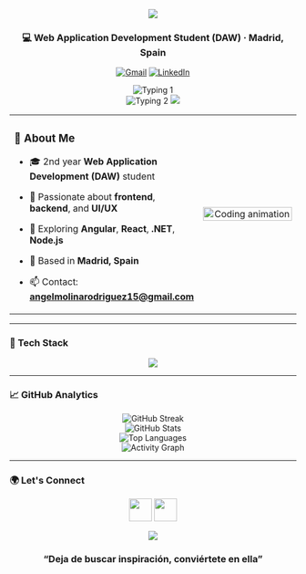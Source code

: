 <!-- 💫 Profile README for Ángel Molina  -->
<!-- Header Waving Banner -->
<p align="center">
  <img src="https://capsule-render.vercel.app/api?type=waving&height=180&color=0:FF6B6B,100:845EC2&text=Ángel%20Molina&fontAlign=50&fontAlignY=35&fontSize=42&fontColor=ffffff" />
</p>

<div align="center">

### 💻 Web Application Development Student (DAW) · Madrid, Spain  

<!-- Contact badges -->
<p>
  <a href="mailto:angelmolinarodriguez15@gmail.com"><img src="https://img.shields.io/badge/Gmail-D14836?style=flat&logo=gmail&logoColor=white" alt="Gmail" /></a>
  <a href="https://www.linkedin.com/in/angel-molina-rodriguez-78714b252/"><img src="https://img.shields.io/badge/LinkedIn-0077B5?style=flat&logo=linkedin&logoColor=white" alt="LinkedIn" /></a>
</p>

<!-- Typing animations -->
<img src="https://readme-typing-svg.herokuapp.com?font=Fira+Code&pause=900&color=FF6B6B&center=true&vCenter=true&width=650&lines=Full+Stack+Developer+in+training;Frontend+%2B+Backend+%2B+UI%2FUX;From+Madrid%2C+always+learning+🚀" alt="Typing 1" />
<br/>
<img src="https://readme-typing-svg.herokuapp.com?font=Fira+Code&pause=900&color=845EC2&center=true&vCenter=true&width=650&lines=Clean+code+mindset+💡;Teamwork+%26+ownership;Discipline+%3E+Motivation" alt="Typing 2" />

<!-- Cute animated divider -->
<img src="https://capsule-render.vercel.app/api?type=rect&color=0:ffffff00,100:ffffff00&text=%20&fontColor=00000000&height=10" />

</div>

<!-- About + Animated GIF layout -->
<table align="center">
  <tr>
    <td width="55%" valign="top">

### 💫 About Me
- 🎓 2nd year **Web Application Development (DAW)** student  
- 🧩 Passionate about **frontend**, **backend**, and **UI/UX**  
- 🚀 Exploring **Angular**, **React**, **.NET**, **Node.js**  
- 📍 Based in **Madrid, Spain**  
- 📫 Contact: **angelmolinarodriguez15@gmail.com**

  </td>
    <td width="45%" align="center" valign="middle">
      <!-- Safe, lightweight coding GIF -->
      <img src="https://media.giphy.com/media/qgQUggAC3Pfv687qPC/giphy.gif" width="100%" alt="Coding animation" />
    </td>
  </tr>
</table>

---

### 🧠 Tech Stack
<p align="center">
  <img src="https://skillicons.dev/icons?i=cs,java,js,ts,html,css,react,angular,nodejs,astro,dotnet,firebase,mysql,mongodb,postgres,oracle,mariadb,apache,figma,canva" />
</p>

---

### 📈 GitHub Analytics
<p align="center">
  <img src="https://github-readme-streak-stats.herokuapp.com/?user=amolrod&theme=radical&hide_border=true" alt="GitHub Streak" />
  <br/>
  <img src="https://github-readme-stats.vercel.app/api?username=amolrod&show_icons=true&theme=radical&hide_border=true&count_private=true" alt="GitHub Stats" />
  <br/>
  <img src="https://github-readme-stats.vercel.app/api/top-langs/?username=amolrod&layout=compact&theme=radical&hide_border=true" alt="Top Languages" />
  <br/>
  <img src="https://github-readme-activity-graph.vercel.app/graph?username=amolrod&bg_color=1a1b27&color=9f9f9f&line=ff6384&point=ffffff&area=true&hide_border=true" alt="Activity Graph" />
</p>

---

### 🌍 Let's Connect
<p align="center">
  <a href="mailto:angelmolinarodriguez15@gmail.com"><img src="https://skillicons.dev/icons?i=gmail" width="40" /></a>
  <a href="https://www.linkedin.com/in/angel-molina-rodriguez-78714b252/"><img src="https://skillicons.dev/icons?i=linkedin" width="40" /></a>
</p>

<!-- Footer Waving Banner -->
<p align="center">
  <img src="https://capsule-render.vercel.app/api?type=waving&height=120&section=footer&color=0:845EC2,100:FF6B6B" />
</p>

<!-- Inspirational Closing -->
<h3 align="center">“Deja de buscar inspiración, conviértete en ella”</h3>
